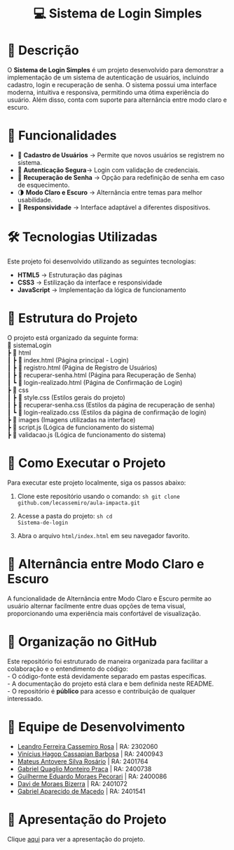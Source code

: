 <h1 align="center"> 💻 Sistema de Login Simples</h1>

<h1>📖 Descrição</h1>
O <strong>Sistema de Login Simples</strong> é um projeto desenvolvido para demonstrar a implementação de um sistema de autenticação de usuários, incluindo cadastro, login e recuperação de senha. O sistema possui uma interface moderna, intuitiva e responsiva, permitindo uma ótima experiência do usuário. Além disso, conta com suporte para alternância entre modo claro e escuro.

<h1>🚀 Funcionalidades</h1>
<ul>
  <li>🔐 <strong>Cadastro de Usuários</strong> → Permite que novos usuários se registrem no sistema.</li>
  <li>🔑 <strong>Autenticação Segura</strong>→ Login com validação de credenciais.</li>
  <li>🔄 <strong>Recuperação de Senha</strong> → Opção para redefinição de senha em caso de esquecimento.</li>
  <li>🌗 <strong>Modo Claro e Escuro</strong> → Alternância entre temas para melhor usabilidade.</li>
  <li>📱 <strong>Responsividade</strong> → Interface adaptável a diferentes dispositivos.</li>
</ul>
<h1>🛠 Tecnologias Utilizadas</h1>
Este projeto foi desenvolvido utilizando as seguintes tecnologias:

- <strong>HTML5</strong> → Estruturação das páginas
- <strong>CSS3</strong> → Estilização da interface e responsividade
- <strong>JavaScript</strong> → Implementação da lógica de funcionamento

<h1>📁 Estrutura do Projeto</h1>
O projeto está organizado da seguinte forma:<br>
📂 sistemaLogin<br>
 ┣ 📂 html<br>
 ┃ ┣ 📄 index.html (Página principal - Login)<br>
 ┃ ┣ 📄 registro.html (Página de Registro de Usuários)<br>
 ┃ ┣ 📄 recuperar-senha.html (Página para Recuperação de Senha)<br>
 ┃ ┗ 📄 login-realizado.html (Página de Confirmação de Login)<br>
 ┣ 📂 css<br>
 ┃ ┣ 📄 style.css (Estilos gerais do projeto)<br>
 ┃ ┣ 📄 recuperar-senha.css (Estilos da página de recuperação de senha)<br>
 ┃ ┗ 📄 login-realizado.css (Estilos da página de confirmação de login)<br>
 ┣ 📂 images (Imagens utilizadas na interface)<br>
 ┣ 📄 script.js (Lógica de funcionamento do sistema)<br>
 ┣ 📄 validacao.js (Lógica de funcionamento do sistema)<br>

<h1>📌 Como Executar o Projeto</h1>
Para executar este projeto localmente, siga os passos abaixo:

1. Clone este repositório usando o comando:
   <code>sh git clone github.com/lecassemiro/aula-impacta.git</code>
   
2. Acesse a pasta do projeto:
   <code>sh cd Sistema-de-login</code>
   
3. Abra o arquivo <code>html/index.html</code> em seu navegador favorito.
<h1>🎨 Alternância entre Modo Claro e Escuro</h1>
A funcionalidade de Alternância entre Modo Claro e Escuro permite ao usuário alternar facilmente entre duas opções de tema visual, proporcionando uma experiência mais confortável de visualização.

<h1>📌 Organização no GitHub</h1>
Este repositório foi estruturado de maneira organizada para facilitar a colaboração e o entendimento do código:<br>
- O código-fonte está devidamente separado em pastas específicas.<br>
- A documentação do projeto está clara e bem definida neste README.<br>
- O repositório é <strong>público</strong> para acesso e contribuição de qualquer interessado.<br>

<h1>👥 Equipe de Desenvolvimento</h1>
<ul>
  <li><a href="https://github.com/lecassemiro">Leandro Ferreira Cassemiro Rosa</a> | RA: 2302060</li>
  <li><a href="https://github.com/viniciuscassapian">Vinícius Hagop Cassapian Barbosa</a> | RA: 2400943</li>
  <li><a href="https://github.com/MATEUS-ANTOVERE-IMPACTA">Mateus Antovere Silva Rosário</a> | RA: 2401764</li>
  <li><a href="https://github.com/GabrielQMP">Gabriel Quaglio Monteiro Praça</a> | RA: 2400738</li>
  <li><a href="https://github.com/GuilhermePecorari">Guilherme Eduardo Moraes Pecorari</a> | RA: 2400086</li>
  <li><a href="https://github.com/Davibizerra">Davi de Moraes Bizerra</a> | RA: 2401072</li>
  <li><a href="https://github.com/gabmacedo">Gabriel Aparecido de Macedo</a> | RA: 2401541</li>
</ul>


<h1>🎥 Apresentação do Projeto</h1>
Clique <a href="https://drive.google.com/file/d/1la-2T7zIZpTHKtQdWR1jGHhmOKefsprH/view?usp=sharing" target="_blank">aqui</a> para ver a apresentação do projeto.

